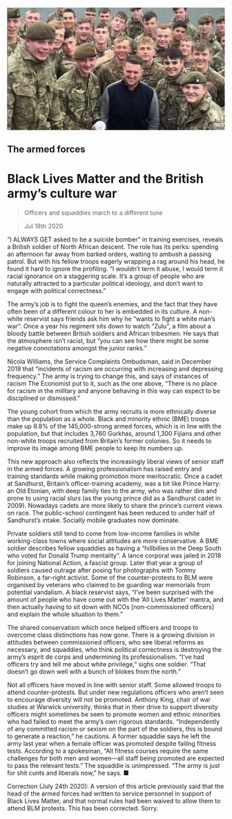 ![](./images/20200718_BRP501.jpg)

## The armed forces

# Black Lives Matter and the British army’s culture war

> Officers and squaddies march to a different tune

> Jul 18th 2020

“I  ALWAYS GET asked to be a suicide bomber” in training exercises, reveals a British soldier of North African descent. The role has its perks: spending an afternoon far away from barked orders, waiting to ambush a passing patrol. But with his fellow troops eagerly wrapping a rag around his head, he found it hard to ignore the profiling. “I wouldn’t term it abuse, I would term it racial ignorance on a staggering scale. It’s a group of people who are naturally attracted to a particular political ideology, and don’t want to engage with political correctness.”

The army’s job is to fight the queen’s enemies, and the fact that they have often been of a different colour to her is embedded in its culture. A non-white reservist says friends ask him why he “wants to fight a white man’s war”. Once a year his regiment sits down to watch “Zulu”, a film about a bloody battle between British soldiers and African tribesmen. He says that the atmosphere isn’t racist, but “you can see how there might be some negative connotations amongst the junior ranks.”

Nicola Williams, the Service Complaints Ombudsman, said in December 2019 that “incidents of racism are occurring with increasing and depressing frequency.” The army is trying to change this, and says of instances of racism The Economist put to it, such as the one above, “There is no place for racism in the military and anyone behaving in this way can expect to be disciplined or dismissed.” 

The young cohort from which the army recruits is more ethnically diverse than the population as a whole. Black and minority ethnic (BME) troops make up 8.8% of the 145,000-strong armed forces, which is in line with the population, but that includes 3,760 Gurkhas, around 1,300 Fijians and other non-white troops recruited from Britain’s former colonies. So it needs to improve its image among BME people to keep its numbers up.

This new approach also reflects the increasingly liberal views of senior staff in the armed forces. A growing professionalism has raised entry and training standards while making promotion more meritocratic. Once a cadet at Sandhurst, Britain’s officer-training academy, was a bit like Prince Harry: an Old Etonian, with deep family ties to the army, who was rather dim and prone to using racial slurs (as the young prince did as a Sandhurst cadet in 2009). Nowadays cadets are more likely to share the prince’s current views on race. The public-school contingent has been reduced to under half of Sandhurst’s intake. Socially mobile graduates now dominate.

Private soldiers still tend to come from low-income families in white working-class towns where social attitudes are more conservative. A BME soldier describes fellow squaddies as having a “hillbillies in the Deep South who voted for Donald Trump mentality”. A lance corporal was jailed in 2018 for joining National Action, a fascist group. Later that year a group of soldiers caused outrage after posing for photographs with Tommy Robinson, a far-right activist. Some of the counter-protests to BLM were organised by veterans who claimed to be guarding war memorials from potential vandalism. A black reservist says, “I’ve been surprised with the amount of people who have come out with the ‘All Lives Matter’ mantra, and then actually having to sit down with NCOs [non-commissioned officers] and explain the whole situation to them.”

The shared conservatism which once helped officers and troops to overcome class distinctions has now gone. There is a growing division in attitudes between commissioned officers, who see liberal reforms as necessary, and squaddies, who think political correctness is destroying the army’s esprit de corps and undermining its professionalism. “I’ve had officers try and tell me about white privilege,” sighs one soldier. “That doesn’t go down well with a bunch of blokes from the north.”

Not all officers have moved in line with senior staff. Some allowed troops to attend counter-protests. But under new regulations officers who aren’t seen to encourage diversity will not be promoted. Anthony King, chair of war studies at Warwick university, thinks that in their drive to support diversity officers might sometimes be seen to promote women and ethnic minorities who had failed to meet the army’s own rigorous standards. “Independently of any committed racism or sexism on the part of the soldiers, this is bound to generate a reaction,” he cautions. A former squaddie says he left the army last year when a female officer was promoted despite failing fitness tests. According to a spokesman, “All fitness courses require the same challenges for both men and women—all staff being promoted are expected to pass the relevant tests.” The squaddie is unimpressed. “The army is just for shit cunts and liberals now,” he says. ■

Correction (July 24th 2020): A version of this article previously said that the head of the armed forces had written to service personnel in support of Black Lives Matter, and that normal rules had been waived to allow them to attend BLM protests. This has been corrected. Sorry.